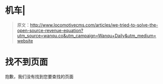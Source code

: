 # 机车|

> 原文：<http://www.locomotivecms.com/articles/we-tried-to-solve-the-open-source-revenue-equation?utm_source=wanqu.co&utm_campaign=Wanqu+Daily&utm_medium=website>

# 找不到页面

抱歉，我们没有找到您要查找的页面